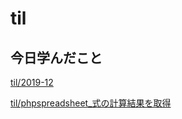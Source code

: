 # til

## 今日学んだこと

[til/2019\-12](https://github.com/tokiohamamatsu/til/blob/master/tir/2019-12.md#05)

[til/phpspreadsheet\_式の計算結果を取得](https://github.com/tokiohamamatsu/til/blob/master/php/phpspreadsheet_%E5%BC%8F%E3%81%AE%E8%A8%88%E7%AE%97%E7%B5%90%E6%9E%9C%E3%82%92%E5%8F%96%E5%BE%97.md)